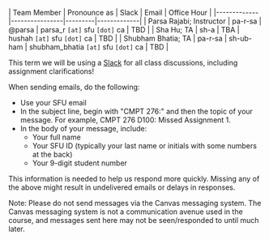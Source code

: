 | Team Member | Pronounce as   | Slack | Email | Office Hour |
|-------------|----------------|---------|-------------|
| Parsa Rajabi; Instructor | pa-r-sa  | @parsa | parsa_r `[at]` sfu `[dot]` ca | TBD         |
| Sha Hu; TA               | sh-a  | TBA | hushah `[at]` sfu `[dot]` ca                | TBD         |
| Shubham Bhatia; TA | pa-r-sa  | sh-ub-ham | shubham_bhatia `[at]` sfu `[dot]` ca | TBD         |

This term we will be using a [Slack](https://cmpt276-fall2023.slack.com) for all class discussions, including assignment clarifications!

When sending emails, do the following:

- Use your SFU email
- In the subject line, begin with "CMPT 276:" and then the topic of your message. For example, CMPT 276 D100: Missed Assignment 1.
- In the body of your message, include:
    - Your full name
    - Your SFU ID (typically your last name or initials with some numbers at the back)
    - Your 9-digit student number

This information is needed to help us respond more quickly. Missing any of the above might result in undelivered emails or delays in responses.

Note: Please do not send messages via the Canvas messaging system. The Canvas messaging system is not a communication avenue used in the course, and messages sent here may not be seen/responded to until much later.
